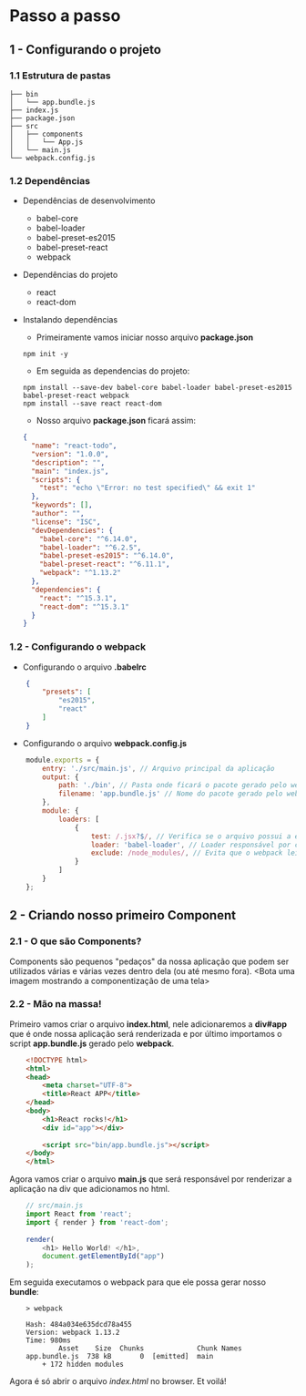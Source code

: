 # Passo a passo

## 1 - Configurando o projeto

### 1.1 Estrutura de pastas
```
├── bin
│   └── app.bundle.js
├── index.js
├── package.json
├── src
│   ├── components
│   │   └── App.js
│   └── main.js
└── webpack.config.js
```

### 1.2 Dependências
* Dependências de desenvolvimento
    * babel-core
    * babel-loader
    * babel-preset-es2015
    * babel-preset-react
    * webpack
* Dependências do projeto
    * react
    * react-dom

* Instalando dependências
    * Primeiramente vamos iniciar nosso arquivo **package.json**
    ```
    npm init -y
    ```
    * Em seguida as dependencias do projeto:
    ```
    npm install --save-dev babel-core babel-loader babel-preset-es2015 babel-preset-react webpack
    npm install --save react react-dom
    ```
    * Nosso arquivo **package.json** ficará assim:
    ```json
    {
      "name": "react-todo",
      "version": "1.0.0",
      "description": "",
      "main": "index.js",
      "scripts": {
        "test": "echo \"Error: no test specified\" && exit 1"
      },
      "keywords": [],
      "author": "",
      "license": "ISC",
      "devDependencies": {
        "babel-core": "^6.14.0",
        "babel-loader": "^6.2.5",
        "babel-preset-es2015": "^6.14.0",
        "babel-preset-react": "^6.11.1",
        "webpack": "^1.13.2"
      },
      "dependencies": {
        "react": "^15.3.1",
        "react-dom": "^15.3.1"
      }
    }
    ```    

### 1.2 - Configurando o webpack
* Configurando o arquivo **.babelrc**
```json
    {
        "presets": [
            "es2015",
            "react"
        ]
    } 
```
* Configurando o arquivo **webpack.config.js**
```javascript
    module.exports = {
        entry: './src/main.js', // Arquivo principal da aplicação
        output: {
            path: './bin', // Pasta onde ficará o pacote gerado pelo webpack
            filename: 'app.bundle.js' // Nome do pacote gerado pelo webpack
        },
        module: {
            loaders: [
                {
                    test: /.jsx?$/, // Verifica se o arquivo possui a extensão .jsx
                    loader: 'babel-loader', // Loader responsável por converter JS ES6 para ES5
                    exclude: /node_modules/, // Evita que o webpack leia os arquivos da pasta node_modules
                }
            ]
        }
    };
```

## 2 - Criando nosso primeiro Component
### 2.1 - O que são Components?
Components são pequenos "pedaços" da nossa aplicação que podem ser utilizados várias e várias vezes dentro dela (ou até mesmo fora).
<Bota uma imagem mostrando a componentização de uma tela>
    
### 2.2 - Mão na massa!
Primeiro vamos criar o arquivo **index.html**, nele adicionaremos a **div#app** que é onde nossa aplicação será renderizada e por último importamos o script
**app.bundle.js** gerado pelo **webpack**.

```html
    <!DOCTYPE html>
    <html>
    <head>
        <meta charset="UTF-8">
        <title>React APP</title>
    </head>
    <body>
        <h1>React rocks!</h1>
        <div id="app"></div>
        
        <script src="bin/app.bundle.js"></script>
    </body>
    </html>
```

Agora vamos criar o arquivo **main.js** que será responsável por renderizar a aplicação na div que adicionamos no html.
```javascript
    // src/main.js
    import React from 'react';
    import { render } from 'react-dom';
    
    render(
        <h1> Hello World! </h1>, 
        document.getElementById("app")
    );
```

Em seguida executamos o webpack para que ele possa gerar nosso **bundle**:
```
    > webpack
    
    Hash: 484a034e635dcd78a455
    Version: webpack 1.13.2
    Time: 980ms
            Asset    Size  Chunks             Chunk Names
    app.bundle.js  738 kB       0  [emitted]  main
        + 172 hidden modules

```

Agora é só abrir o arquivo *index.html* no browser. Et voilá!
